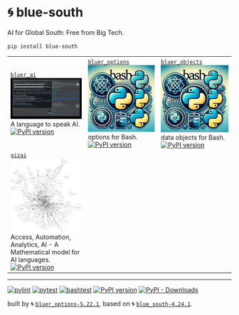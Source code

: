 # 🌀 blue-south

AI for Global South: Free from Big Tech.

```bash
pip install blue-south
```

|   |   |   |
| --- | --- | --- |
| [`bluer_ai`](https://github.com/kamangir/bluer-ai) [![image](https://github.com/kamangir/assets/blob/main/awesome-bash-cli/marquee-2024-10-26.jpg?raw=true)](https://github.com/kamangir/bluer-ai) A language to speak AI.  [![PyPI version](https://img.shields.io/pypi/v/bluer_ai.svg)](https://pypi.org/project/bluer_ai/) | [`bluer_options`](https://github.com/kamangir/bluer-options) [![image](https://github.com/kamangir/assets/raw/main/blue-plugin/marquee.png?raw=true)](https://github.com/kamangir/bluer-options) options for Bash.  [![PyPI version](https://img.shields.io/pypi/v/bluer_options.svg)](https://pypi.org/project/bluer_options/) | [`bluer_objects`](https://github.com/kamangir/bluer-objects) [![image](https://github.com/kamangir/assets/raw/main/blue-objects/marquee.png?raw=true)](https://github.com/kamangir/bluer-objects) data objects for Bash.  [![PyPI version](https://img.shields.io/pypi/v/bluer_objects.svg)](https://pypi.org/project/bluer_objects/) |
| [`gizai`](https://github.com/kamangir/giza) [![image](https://github.com/kamangir/giza/raw/main/assets/giza.png)](https://github.com/kamangir/giza) Access, Automation, Analytics, AI - A Mathematical model for AI languages.  [![PyPI version](https://img.shields.io/pypi/v/gizai.svg)](https://pypi.org/project/gizai/) |  |  |

---


[![pylint](https://github.com/kamangir/blue-south/actions/workflows/pylint.yml/badge.svg)](https://github.com/kamangir/blue-south/actions/workflows/pylint.yml) [![pytest](https://github.com/kamangir/blue-south/actions/workflows/pytest.yml/badge.svg)](https://github.com/kamangir/blue-south/actions/workflows/pytest.yml) [![bashtest](https://github.com/kamangir/blue-south/actions/workflows/bashtest.yml/badge.svg)](https://github.com/kamangir/blue-south/actions/workflows/bashtest.yml) [![PyPI version](https://img.shields.io/pypi/v/blue-south.svg)](https://pypi.org/project/blue-south/) [![PyPI - Downloads](https://img.shields.io/pypi/dd/blue-south)](https://pypistats.org/packages/blue-south)

built by 🌀 [`bluer_options-5.22.1`](https://github.com/kamangir/awesome-bash-cli), based on 🌀 [`blue_south-4.24.1`](https://github.com/kamangir/blue-south).
